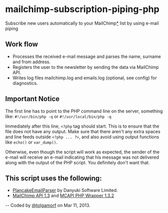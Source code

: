 mailchimp-subscription-piping-php
=================================
Subscribe new users automatically to your MailChimp[*][MC] list by using e-mail piping
 
Work flow
---------
* Processes the received e-mail message and parses the name, surname and from address.
* Registers the user to the newsletter by sending the data via MailChimp API.
* Writes log files mailchimp.log and emails.log (optional, see config) for diagnostics.


Important Notice
----------------
The first line has to point to the PHP command line on the server, something like:
`#!/usr/bin/php -q` or `#!/usr/local/bin/php -q`

Immediately after this line, `<?php` tag should start. This is to ensure that the
file does not have any output. Make sure that there aren't any extra spaces and 
line feeds outside `<?php ... ?>`, and also avoid using output functions like 
`echo()` or `var_dump()`.

Otherwise, even though the script will work as expected,
the sender of the e-mail will receive an e-mail indicating that his message
was not delivered along with the output of the PHP script.
You definitely don't want that.


This script uses the following:
-------------------------------
* [PlancakeEmailParser][PcEP] by Danyuki Software Limited.
* [MailChimp API 1.3][MCAPI] and [MCAPI PHP Wrapper 1.3.2][MCAPI-PHP]

--
Coded by [@tolgamorf][me] on Mar 11, 2013.

[PcEP]: https://github.com/plancake/official-library-php-email-parser
[MC]: http://www.mailchimp.com
[MCAPI]: http://apidocs.mailchimp.com/api/1.3/
[MCAPI-PHP]: http://apidocs.mailchimp.com/api/downloads/#php
[me]: https://github.com/tolgamorf
